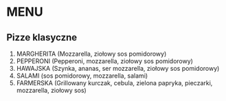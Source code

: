 # MENU

## Pizze klasyczne
1. MARGHERITA (Mozzarella, ziołowy sos pomidorowy)
2. PEPPERONI (Pepperoni, mozzarella,  ziołowy sos pomidorowy)
3. HAWAJSKA (Szynka, ananas, ser mozzarella, ziołowy sos pomidorowy)
4. SALAMI (sos pomidorowy, mozzarella, salami)
5. FARMERSKA (Grillowany kurczak, cebula, zielona papryka, pieczarki, mozzarella, ziołowy sos)
